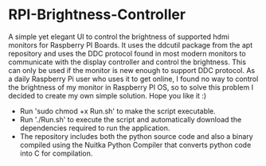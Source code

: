 # RPI-Brightness-Controller
A simple yet elegant UI to control the brightness of supported hdmi monitors for Raspberry PI Boards. It uses the ddcutil package from the apt repository and uses the DDC protocol found in most modern monitors to communicate with the display controller and control the brightness. This can only be used if the monitor is new enough to support DDC protocol. As a daily Raspberry Pi user who uses it to get online, I found no way to control the brightness of my monitor in Raspberry PI OS, so to solve this problem I decided to create my own simple solution. Hope you like it :)

- Run 'sudo chmod +x Run.sh' to make the script executable.
- Run './Run.sh' to execute the script and automatically download the dependencies required to run the application.
- The repository includes both the python source code and also a binary compiled using the Nuitka Python Compiler that converts python code into C for compilation.
  
